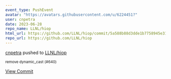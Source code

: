 ```yaml
---
event_type: PushEvent
avatar: "https://avatars.githubusercontent.com/u/6224451?"
user: cnpetra
date: 2023-06-28
repo_name: LLNL/hiop
html_url: https://github.com/LLNL/hiop/commit/5a588b88d3dde1b7758945e31a03320ba0a28b02
repo_url: https://github.com/LLNL/hiop
---
```


<a href='https://github.com/cnpetra' target='_blank'>cnpetra</a> pushed to <a href='https://github.com/LLNL/hiop' target='_blank'>LLNL/hiop</a>

<small>remove dynamic_cast (#640)</small>

<a href='https://github.com/LLNL/hiop/commit/5a588b88d3dde1b7758945e31a03320ba0a28b02' target='_blank'>View Commit</a>